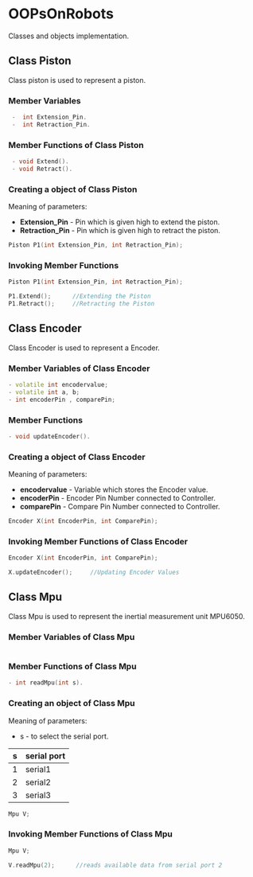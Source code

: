 # OOPsOnRobots

Classes and objects implementation.

## Class Piston

Class piston is used to represent a piston.

### Member Variables

```cpp
 -  int Extension_Pin.
 -  int Retraction_Pin.
 ```

### Member Functions of Class Piston

```cpp
 - void Extend().
 - void Retract().
 ```

### Creating a object of Class Piston

Meaning of parameters:

- **Extension_Pin**    - Pin which is given high to extend the piston.
- **Retraction_Pin**   - Pin which is given high to retract the piston.

```cpp
Piston P1(int Extension_Pin, int Retraction_Pin);
```

### Invoking Member Functions

```cpp
Piston P1(int Extension_Pin, int Retraction_Pin);

P1.Extend();      //Extending the Piston
P1.Retract();     //Retracting the Piston

```

## Class Encoder

Class Encoder is used to represent a Encoder.

### Member Variables of Class Encoder

```cpp
- volatile int encodervalue;
- volatile int a, b;
- int encoderPin , comparePin;
 ```

### Member Functions

```cpp
- void updateEncoder().
 ```

### Creating a object of Class Encoder

 Meaning of parameters:

- **encodervalue**  - Variable which stores the Encoder value.
- **encoderPin** - Encoder Pin Number connected to Controller.
- **comparePin** - Compare Pin Number connected to Controller.

 ```cpp
Encoder X(int EncoderPin, int ComparePin);
```

### Invoking Member Functions of Class Encoder

```cpp
Encoder X(int EncoderPin, int ComparePin);

X.updateEncoder();     //Updating Encoder Values

```

## Class Mpu

Class Mpu is used to represent the inertial measurement unit MPU6050.

### Member Variables of Class Mpu

```cpp
```

### Member Functions of Class Mpu

```cpp
- int readMpu(int s).
```

### Creating an object of Class Mpu

Meaning of parameters:

- s - to select the serial port.

| s  | serial port |
|--- |-------------|
| 1  | serial1     |
| 2  | serial2     |
| 3  | serial3     |

```cpp
Mpu V;
```

### Invoking Member Functions of Class Mpu

```cpp
Mpu V;

V.readMpu(2);      //reads available data from serial port 2
```
